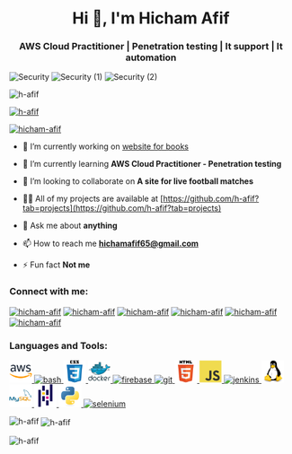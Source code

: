 <h1 align="center">Hi 👋, I'm Hicham Afif</h1>
<h3 align="center">AWS Cloud Practitioner | Penetration testing | It support | It automation</h3>

![Security](https://github.com/user-attachments/assets/ca8fba40-5fd6-4f3d-a6b4-045a01a9106d)
![Security (1)](https://github.com/user-attachments/assets/32a90612-6b33-48c8-9c6c-a29804b48ed2)
![Security (2)](https://github.com/user-attachments/assets/7b220002-207f-4336-80c1-574bb508615e)


<p align="left"> <img src="https://komarev.com/ghpvc/?username=h-afif&label=Profile%20views&color=0e75b6&style=flat" alt="h-afif" /> </p>

<p align="left"> <a href="https://github.com/ryo-ma/github-profile-trophy"><img src="https://github-profile-trophy.vercel.app/?username=h-afif" alt="h-afif" /></a> </p>

<p align="left"> <a href="https://twitter.com/hicham-afif" target="blank"><img src="https://img.shields.io/twitter/follow/hicham-afif?logo=twitter&style=for-the-badge" alt="hicham-afif" /></a> </p>

- 🔭 I’m currently working on [website for books](https://freebookshub.store/)

- 🌱 I’m currently learning **AWS Cloud Practitioner - Penetration testing**

- 👯 I’m looking to collaborate on **A site for live football matches**

- 👨‍💻 All of my projects are available at [https://github.com/h-afif?tab=projects](https://github.com/h-afif?tab=projects)

- 💬 Ask me about **anything**

- 📫 How to reach me **hichamafif65@gmail.com**

- ⚡ Fun fact **Not me**

<h3 align="left">Connect with me:</h3>
<p align="left">
<a href="https://twitter.com/hicham-afif" target="blank"><img align="center" src="https://raw.githubusercontent.com/rahuldkjain/github-profile-readme-generator/master/src/images/icons/Social/twitter.svg" alt="hicham-afif" height="30" width="40" /></a>
<a href="https://linkedin.com/in/hicham-afif" target="blank"><img align="center" src="https://raw.githubusercontent.com/rahuldkjain/github-profile-readme-generator/master/src/images/icons/Social/linked-in-alt.svg" alt="hicham-afif" height="30" width="40" /></a>
<a href="https://fb.com/hicham-afif" target="blank"><img align="center" src="https://raw.githubusercontent.com/rahuldkjain/github-profile-readme-generator/master/src/images/icons/Social/facebook.svg" alt="hicham-afif" height="30" width="40" /></a>
<a href="https://instagram.com/hicham-afif" target="blank"><img align="center" src="https://raw.githubusercontent.com/rahuldkjain/github-profile-readme-generator/master/src/images/icons/Social/instagram.svg" alt="hicham-afif" height="30" width="40" /></a>
<a href="https://www.youtube.com/c/hicham-afif" target="blank"><img align="center" src="https://raw.githubusercontent.com/rahuldkjain/github-profile-readme-generator/master/src/images/icons/Social/youtube.svg" alt="hicham-afif" height="30" width="40" /></a>
<a href="https://www.hackerrank.com/hicham-afif" target="blank"><img align="center" src="https://raw.githubusercontent.com/rahuldkjain/github-profile-readme-generator/master/src/images/icons/Social/hackerrank.svg" alt="hicham-afif" height="30" width="40" /></a>
</p>

<h3 align="left">Languages and Tools:</h3>
<p align="left"> <a href="https://aws.amazon.com" target="_blank" rel="noreferrer"> <img src="https://raw.githubusercontent.com/devicons/devicon/master/icons/amazonwebservices/amazonwebservices-original-wordmark.svg" alt="aws" width="40" height="40"/> </a> <a href="https://www.gnu.org/software/bash/" target="_blank" rel="noreferrer"> <img src="https://www.vectorlogo.zone/logos/gnu_bash/gnu_bash-icon.svg" alt="bash" width="40" height="40"/> </a> <a href="https://www.w3schools.com/css/" target="_blank" rel="noreferrer"> <img src="https://raw.githubusercontent.com/devicons/devicon/master/icons/css3/css3-original-wordmark.svg" alt="css3" width="40" height="40"/> </a> <a href="https://www.docker.com/" target="_blank" rel="noreferrer"> <img src="https://raw.githubusercontent.com/devicons/devicon/master/icons/docker/docker-original-wordmark.svg" alt="docker" width="40" height="40"/> </a> <a href="https://firebase.google.com/" target="_blank" rel="noreferrer"> <img src="https://www.vectorlogo.zone/logos/firebase/firebase-icon.svg" alt="firebase" width="40" height="40"/> </a> <a href="https://git-scm.com/" target="_blank" rel="noreferrer"> <img src="https://www.vectorlogo.zone/logos/git-scm/git-scm-icon.svg" alt="git" width="40" height="40"/> </a> <a href="https://www.w3.org/html/" target="_blank" rel="noreferrer"> <img src="https://raw.githubusercontent.com/devicons/devicon/master/icons/html5/html5-original-wordmark.svg" alt="html5" width="40" height="40"/> </a> <a href="https://developer.mozilla.org/en-US/docs/Web/JavaScript" target="_blank" rel="noreferrer"> <img src="https://raw.githubusercontent.com/devicons/devicon/master/icons/javascript/javascript-original.svg" alt="javascript" width="40" height="40"/> </a> <a href="https://www.jenkins.io" target="_blank" rel="noreferrer"> <img src="https://www.vectorlogo.zone/logos/jenkins/jenkins-icon.svg" alt="jenkins" width="40" height="40"/> </a> <a href="https://www.linux.org/" target="_blank" rel="noreferrer"> <img src="https://raw.githubusercontent.com/devicons/devicon/master/icons/linux/linux-original.svg" alt="linux" width="40" height="40"/> </a> <a href="https://www.mysql.com/" target="_blank" rel="noreferrer"> <img src="https://raw.githubusercontent.com/devicons/devicon/master/icons/mysql/mysql-original-wordmark.svg" alt="mysql" width="40" height="40"/> </a> <a href="https://pandas.pydata.org/" target="_blank" rel="noreferrer"> <img src="https://raw.githubusercontent.com/devicons/devicon/2ae2a900d2f041da66e950e4d48052658d850630/icons/pandas/pandas-original.svg" alt="pandas" width="40" height="40"/> </a> <a href="https://www.python.org" target="_blank" rel="noreferrer"> <img src="https://raw.githubusercontent.com/devicons/devicon/master/icons/python/python-original.svg" alt="python" width="40" height="40"/> </a> <a href="https://www.selenium.dev" target="_blank" rel="noreferrer"> <img src="https://raw.githubusercontent.com/detain/svg-logos/780f25886640cef088af994181646db2f6b1a3f8/svg/selenium-logo.svg" alt="selenium" width="40" height="40"/> </a> </p>

<p><img align="left" src="https://github-readme-stats.vercel.app/api/top-langs?username=h-afif&show_icons=true&locale=en&layout=compact" alt="h-afif" /></p>

<p>&nbsp;<img align="center" src="https://github-readme-stats.vercel.app/api?username=h-afif&show_icons=true&locale=en" alt="h-afif" /></p>

<p><img align="center" src="https://github-readme-streak-stats.herokuapp.com/?user=h-afif&" alt="h-afif" /></p>
